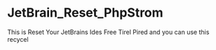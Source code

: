 # JetBrain_Reset_PhpStrom
 This is Reset Your JetBrains Ides  Free Tirel Pired and you can use this recycel 
